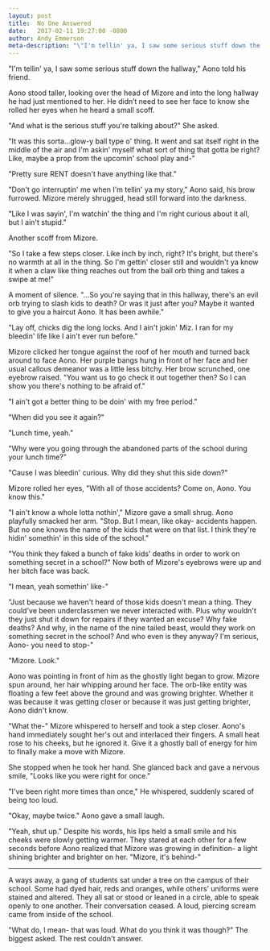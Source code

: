```yaml
---
layout: post
title:  No One Answered
date:   2017-02-11 19:27:00 -0800
author: Andy Emmerson
meta-description: "\"I'm tellin' ya, I saw some serious stuff down the hallway,\" Aono told his friend. Aono stood taller, looking over the head of Mizore and into the long hallway..."
---
```


"I'm tellin' ya, I saw some serious stuff down the hallway," Aono told his friend.

Aono stood taller, looking over the head of Mizore and into the long hallway he had just mentioned to her. He didn’t need to see her face to know she rolled her eyes when he heard a small scoff.

"And what is the serious stuff you're talking about?" She asked.

"It was this sorta...glow-y ball type o' thing. It went and sat itself right in the middle of the air and I'm askin' myself what sort of thing that gotta be right? Like, maybe a prop from the upcomin' school play and-"

"Pretty sure RENT doesn't have anything like that."

"Don't go interruptin' me when I'm tellin' ya my story," Aono said, his brow furrowed. Mizore merely shrugged, head still forward into the darkness.

"Like I was sayin', I'm watchin' the thing and I'm right curious about it all, but I ain't stupid."

Another scoff from Mizore.

"So I take a few steps closer. Like inch by inch, right? It's bright, but there's no warmth at all in the thing. So I'm gettin' closer still and wouldn't ya know it when a claw like thing reaches out from the ball orb thing and takes a swipe at me!"

A moment of silence. "...So you're saying that in this hallway, there's an evil orb trying to slash kids to death? Or was it just after you? Maybe it wanted to give you a haircut Aono. It has been awhile."

"Lay off, chicks dig the long locks. And I ain't jokin' Miz. I ran for my bleedin' life like I ain't ever run before."

Mizore clicked her tongue against the roof of her mouth and turned back around to face Aono. Her purple bangs hung in front of her face and her usual callous demeanor was a little less bitchy. Her brow scrunched, one eyebrow raised. "You want us to go check it out together then? So I can show you there's nothing to be afraid of."

"I ain't got a better thing to be doin' with my free period."

"When did you see it again?"

"Lunch time, yeah."

"Why were you going through the abandoned parts of the school during your lunch time?"

"Cause I was bleedin' curious. Why did they shut this side down?"

Mizore rolled her eyes, "With all of those accidents? Come on, Aono. You know this."

"I ain't know a whole lotta nothin'," Mizore gave a small shrug. Aono playfully smacked her arm. "Stop. But I mean, like okay- accidents happen. But no one knows the name of the kids that were on that list. I think they're hidin' somethin' in this side of the school."

"You think they faked a bunch of fake kids’ deaths in order to work on something secret in a school?" Now both of Mizore's eyebrows were up and her bitch face was back.

"I mean, yeah somethin' like-"

"Just because we haven't heard of those kids doesn't mean a thing. They could've been underclassmen we never interacted with. Plus why wouldn't they just shut it down for repairs if they wanted an excuse? Why fake deaths? And why, in the name of the nine tailed beast, would they work on something secret in the school? And who even is they anyway? I'm serious, Aono- you need to stop-"

"Mizore. Look."

Aono was pointing in front of him as the ghostly light began to grow. Mizore spun around, her hair whipping around her face. The orb-like entity was floating a few feet above the ground and was growing brighter. Whether it was because it was getting closer or because it was just getting brighter, Aono didn't know.

"What the-" Mizore whispered to herself and took a step closer. Aono's hand immediately sought her's out and interlaced their fingers. A small heat rose to his cheeks, but he ignored it. Give it a ghostly ball of energy for him to finally make a move with Mizore.

She stopped when he took her hand. She glanced back and gave a nervous smile, "Looks like you were right for once."

"I've been right more times than once," He whispered, suddenly scared of being too loud.

"Okay, maybe twice." Aono gave a small laugh.

"Yeah, shut up." Despite his words, his lips held a small smile and his cheeks were slowly getting warmer. They stared at each other for a few seconds before Aono realized that Mizore was growing in definition- a light shining brighter and brighter on her. "Mizore, it's behind-"

---

A ways away, a gang of students sat under a tree on the campus of their school. Some had dyed hair, reds and oranges, while others’ uniforms were stained and altered. They all sat or stood or leaned in a circle, able to speak openly to one another. Their conversation ceased. A loud, piercing scream came from inside of the school.

"What do, I mean- that was loud. What do you think it was though?" The biggest asked. The rest couldn't answer.